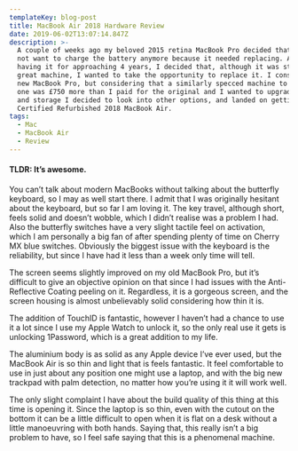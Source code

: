 ```yaml
---
templateKey: blog-post
title: MacBook Air 2018 Hardware Review
date: 2019-06-02T13:07:14.847Z
description: >-
  A couple of weeks ago my beloved 2015 retina MacBook Pro decided that it did
  not want to charge the battery anymore because it needed replacing. After
  having it for approaching 4 years, I decided that, although it was still a
  great machine, I wanted to take the opportunity to replace it. I considered a
  new MacBook Pro, but considering that a similarly specced machine to my old
  one was £750 more than I paid for the original and I wanted to upgrade the RAM
  and storage I decided to look into other options, and landed on getting a
  Certified Refurbished 2018 MacBook Air. 
tags:
  - Mac
  - MacBook Air
  - Review
---
```


#### TLDR: It’s awesome.

You can’t talk about modern MacBooks without talking about the butterfly keyboard, so I may as well start there. I admit that I was originally hesitant about the keyboard, but so far I am loving it. The key travel, although short, feels solid and doesn’t wobble, which I didn’t realise was a problem I had. Also the butterfly switches have a very slight tactile feel on activation, which I am personally a big fan of after spending plenty of time on Cherry MX blue switches. Obviously the biggest issue with the keyboard is the reliability, but since I have had it less than a week only time will tell.

The screen seems slightly improved on my old MacBook Pro, but it’s difficult to give an objective opinion on that since I had issues with the Anti-Reflective Coating peeling on it. Regardless, it is a gorgeous screen, and the screen housing is almost unbelievably solid considering how thin it is.

The addition of TouchID is fantastic, however I haven’t had a chance to use it  a lot since I use my Apple Watch to unlock it, so the only real use it gets is unlocking 1Password, which is a great addition to my life.

The aluminium body is as solid as any Apple device I’ve ever used, but the MacBook Air is so thin and light that is feels fantastic. It feel comfortable to use in just about any position one might use a laptop, and with the big new trackpad with palm detection, no matter how you’re using it it will work well.

The only slight complaint I have about the build quality of this thing at this time is opening it. Since the laptop is so thin, even with the cutout on the bottom it can be a little difficult to open when it is flat on a desk without a little manoeuvring with both hands. Saying that, this really isn’t a big problem to have, so I feel safe saying that this is a phenomenal machine.


